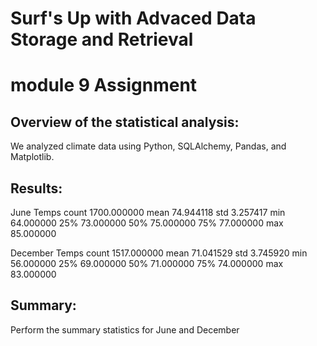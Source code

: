 # Surf's Up with Advaced Data Storage and Retrieval 
# module 9 Assignment



## Overview of the statistical analysis:

We analyzed climate data using Python, SQLAlchemy, Pandas, and Matplotlib.



## Results:


June Temps
count	1700.000000
mean	74.944118
std	3.257417
min	64.000000
25%	73.000000
50%	75.000000
75%	77.000000
max	85.000000



December Temps
count	1517.000000
mean	71.041529
std	3.745920
min	56.000000
25%	69.000000
50%	71.000000
75%	74.000000
max	83.000000



## Summary:


Perform the summary statistics for June and December
